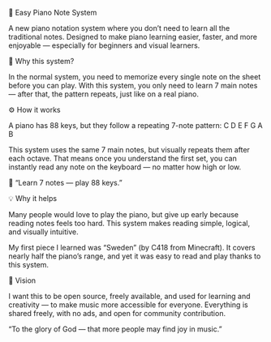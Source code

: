 🎹 Easy Piano Note System

A new piano notation system where you don’t need to learn all the traditional notes.
Designed to make piano learning easier, faster, and more enjoyable — especially for beginners and visual learners.

🌱 Why this system?

In the normal system, you need to memorize every single note on the sheet before you can play.
With this system, you only need to learn 7 main notes — after that, the pattern repeats,
just like on a real piano.

⚙️ How it works

A piano has 88 keys, but they follow a repeating 7-note pattern:
C D E F G A B

This system uses the same 7 main notes, but visually repeats them after each octave.
That means once you understand the first set,
you can instantly read any note on the keyboard — no matter how high or low.

🎵 “Learn 7 notes — play 88 keys.”

💡 Why it helps

Many people would love to play the piano,
but give up early because reading notes feels too hard.
This system makes reading simple, logical, and visually intuitive.

My first piece I learned was “Sweden” (by C418 from Minecraft).
It covers nearly half the piano’s range,
and yet it was easy to read and play thanks to this system.

🧭 Vision

I want this to be open source, freely available, and
used for learning and creativity — to make music more accessible for everyone.
Everything is shared freely, with no ads, and open for community contribution.

“To the glory of God — that more people may find joy in music.”
